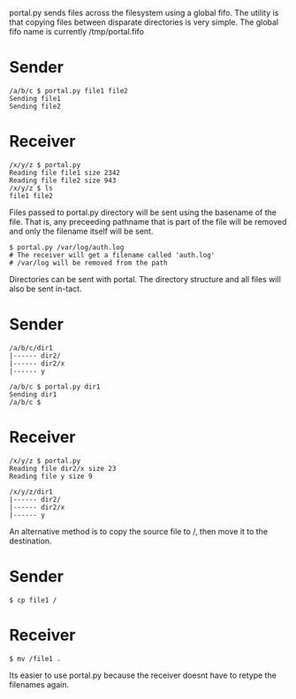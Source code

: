 portal.py sends files across the filesystem using a global fifo. The utility is that copying files between disparate directories is very simple. The global fifo name is currently /tmp/portal.fifo

# Sender
    /a/b/c $ portal.py file1 file2
    Sending file1
    Sending file2

# Receiver
	/x/y/z $ portal.py
	Reading file file1 size 2342
	Reading file file2 size 943
	/x/y/z $ ls
	file1 file2

Files passed to portal.py directory will be sent using the basename of the file. That is, any preceeding pathname that is part of the file will be removed and only the filename itself will be sent.

    $ portal.py /var/log/auth.log
	# The receiver will get a filename called 'auth.log'
	# /var/log will be removed from the path

Directories can be sent with portal. The directory structure and all files will also be sent in-tact.

# Sender
    /a/b/c/dir1
	|------ dir2/
	|------ dir2/x
	|------ y

    /a/b/c $ portal.py dir1
	Sending dir1
    /a/b/c $

# Receiver
    /x/y/z $ portal.py
	Reading file dir2/x size 23
	Reading file y size 9

	/x/y/z/dir1
	|------ dir2/
	|------ dir2/x
	|------ y

An alternative method is to copy the source file to /, then move it to the destination.

# Sender
	$ cp file1 /
# Receiver
	$ mv /file1 .

Its easier to use portal.py because the receiver doesnt have to retype the filenames again.
